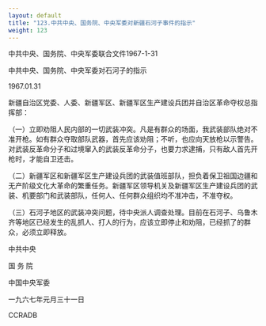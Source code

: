 ```yaml
---
layout: default
title: "123.中共中央、国务院、中央军委对新疆石河子事件的指示"
weight: 123
---
```


中共中央、国务院、中央军委联合文件1967-1-31

中共中央、国务院、中央军委对石河子的指示

1967.01.31

新疆自治区党委、人委、新疆军区、新疆军区生产建设兵团并自治区革命夺权总指挥部：

（一）立即劝阻人民内部的一切武装冲突。凡是有群众的场面，我武装部队绝对不准开枪。如有群众夺取部队武器，首先应该劝阻；不听，也应向天放枪以示警告。对武装反革命分子和过境窜入的武装反革命分子，也要力求逮捕，只有敌人首先开枪时，才能自卫还击。

（二）新疆军区和新疆军区生产建设兵团的武装值班部队，担负着保卫祖国边疆和无产阶级文化大革命的繁重任务。新疆军区领导机关及新疆军区生产建设兵团的武装、机要部门和武装部队，任何人、任何群众组织均不准冲击，不准夺权。

（三）石河子地区的武装冲突问题，待中央派人调查处理。目前在石河子、乌鲁木齐等地区已经发生的乱抓人、打人的行为，应该立即停止和劝阻，已经抓了的群众，必须立即释放。

中共中央

国 务 院

中国中央军委

一九六七年元月三十一日

CCRADB

